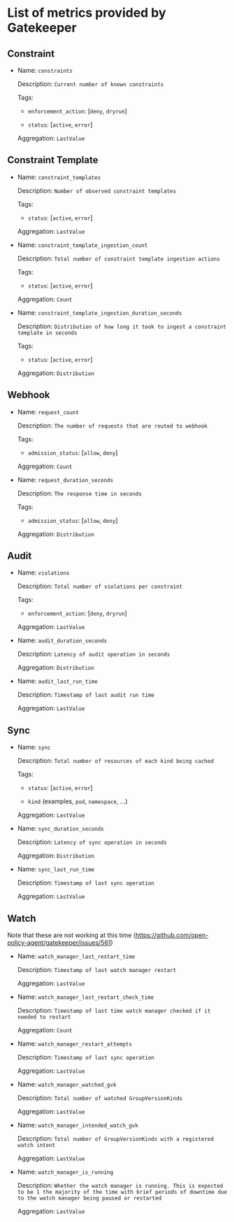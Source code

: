 # List of metrics provided by Gatekeeper

## Constraint

- Name: `constraints`

    Description: `Current number of known constraints`

    Tags:

    - `enforcement_action`: [`deny`, `dryrun`]

    - `status`: [`active`, `error`]

    Aggregation: `LastValue`

## Constraint Template

- Name: `constraint_templates`

    Description: `Number of observed constraint templates`

    Tags:

    - `status`: [`active`, `error`]

    Aggregation: `LastValue`

- Name: `constraint_template_ingestion_count`

    Description: `Total number of constraint template ingestion actions`

    Tags:

    - `status`: [`active`, `error`]

    Aggregation: `Count`

- Name: `constraint_template_ingestion_duration_seconds`

    Description: `Distribution of how long it took to ingest a constraint template in seconds`

    Tags:

    - `status`: [`active`, `error`]

    Aggregation: `Distribution`

## Webhook

- Name: `request_count`

    Description: `The number of requests that are routed to webhook`

    Tags:

    - `admission_status`: [`allow`, `deny`]

    Aggregation: `Count`

- Name: `request_duration_seconds`

    Description: `The response time in seconds`

    Tags:

    - `admission_status`: [`allow`, `deny`]

    Aggregation: `Distribution`

## Audit

- Name: `violations`

    Description: `Total number of violations per constraint`

    Tags:

    - `enforcement_action`: [`deny`, `dryrun`]

    Aggregation: `LastValue`

- Name: `audit_duration_seconds`

    Description: `Latency of audit operation in seconds`

    Aggregation: `Distribution`

- Name: `audit_last_run_time`

    Description: `Timestamp of last audit run time`

    Aggregation: `LastValue`

## Sync

- Name: `sync`

    Description: `Total number of resources of each kind being cached`

    Tags:

    - `status`: [`active`, `error`]

    - `kind` (examples, `pod`, `namespace`, ...)

    Aggregation: `LastValue`

- Name: `sync_duration_seconds`

    Description: `Latency of sync operation in seconds`

    Aggregation: `Distribution`

- Name: `sync_last_run_time`

    Description: `Timestamp of last sync operation`

    Aggregation: `LastValue`

## Watch
Note that these are not working at this time (https://github.com/open-policy-agent/gatekeeper/issues/561)

- Name: `watch_manager_last_restart_time`

    Description: `Timestamp of last watch manager restart`

    Aggregation: `LastValue`

- Name: `watch_manager_last_restart_check_time`

    Description: `Timestamp of last time watch manager checked if it needed to restart`

    Aggregation: `Count`

- Name: `watch_manager_restart_attempts`

    Description: `Timestamp of last sync operation`

    Aggregation: `LastValue`

- Name: `watch_manager_watched_gvk`

    Description: `Total number of watched GroupVersionKinds`

    Aggregation: `LastValue`

- Name: `watch_manager_intended_watch_gvk`

    Description: `Total number of GroupVersionKinds with a registered watch intent`

    Aggregation: `LastValue`

- Name: `watch_manager_is_running`

    Description: `Whether the watch manager is running. This is expected to be 1 the majority of the time with brief periods of downtime due to the watch manager being paused or restarted`

    Aggregation: `LastValue`